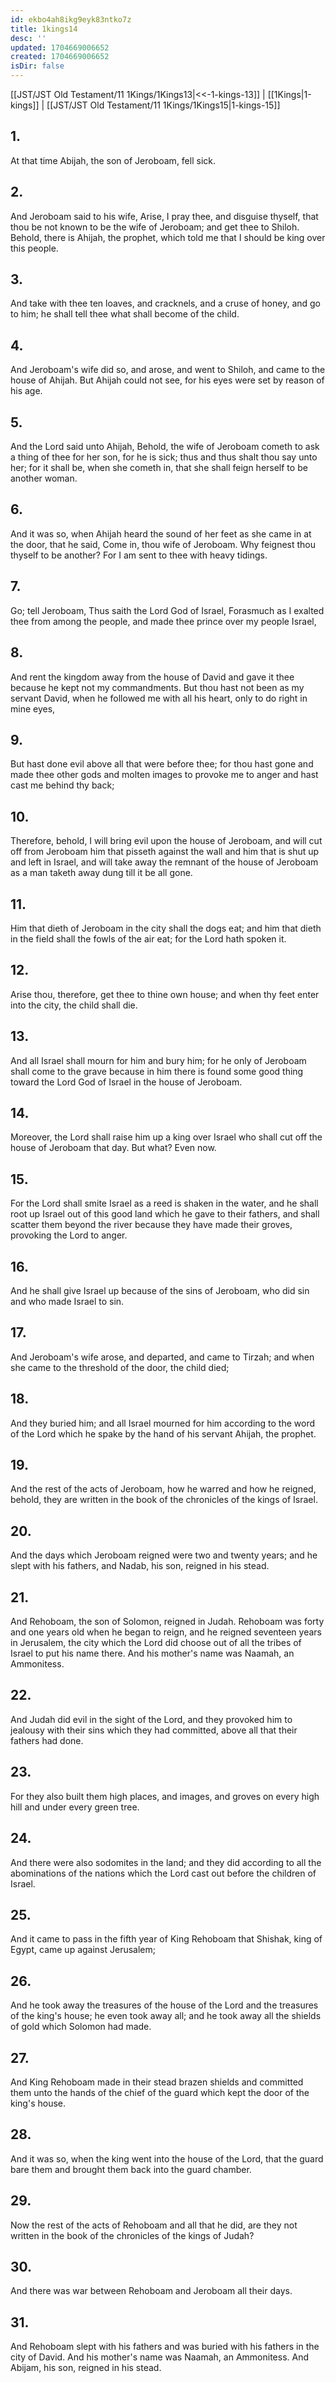 ```yaml
---
id: ekbo4ah8ikg9eyk83ntko7z
title: 1kings14
desc: ''
updated: 1704669006652
created: 1704669006652
isDir: false
---
```

[[JST/JST Old Testament/11 1Kings/1Kings13|<<-1-kings-13]] | [[1Kings|1-kings]] | [[JST/JST Old Testament/11 1Kings/1Kings15|1-kings-15]]
## 1.
At that time Abijah, the son of Jeroboam, fell sick.
## 2.
And Jeroboam said to his wife, Arise, I pray thee, and disguise thyself, that thou be not known to be the wife of Jeroboam; and get thee to Shiloh. Behold, there is Ahijah, the prophet, which told me that I should be king over this people.
## 3.
And take with thee ten loaves, and cracknels, and a cruse of honey, and go to him; he shall tell thee what shall become of the child.
## 4.
And Jeroboam\'s wife did so, and arose, and went to Shiloh, and came to the house of Ahijah. But Ahijah could not see, for his eyes were set by reason of his age.
## 5.
And the Lord said unto Ahijah, Behold, the wife of Jeroboam cometh to ask a thing of thee for her son, for he is sick; thus and thus shalt thou say unto her; for it shall be, when she cometh in, that she shall feign herself to be another woman.
## 6.
And it was so, when Ahijah heard the sound of her feet as she came in at the door, that he said, Come in, thou wife of Jeroboam. Why feignest thou thyself to be another? For I am sent to thee with heavy tidings.
## 7.
Go; tell Jeroboam, Thus saith the Lord God of Israel, Forasmuch as I exalted thee from among the people, and made thee prince over my people Israel,
## 8.
And rent the kingdom away from the house of David and gave it thee because he kept not my commandments. But thou hast not been as my servant David, when he followed me with all his heart, only to do right in mine eyes,
## 9.
But hast done evil above all that were before thee; for thou hast gone and made thee other gods and molten images to provoke me to anger and hast cast me behind thy back;
## 10.
Therefore, behold, I will bring evil upon the house of Jeroboam, and will cut off from Jeroboam him that pisseth against the wall and him that is shut up and left in Israel, and will take away the remnant of the house of Jeroboam as a man taketh away dung till it be all gone.
## 11.
Him that dieth of Jeroboam in the city shall the dogs eat; and him that dieth in the field shall the fowls of the air eat; for the Lord hath spoken it.
## 12.
Arise thou, therefore, get thee to thine own house; and when thy feet enter into the city, the child shall die.
## 13.
And all Israel shall mourn for him and bury him; for he only of Jeroboam shall come to the grave because in him there is found some good thing toward the Lord God of Israel in the house of Jeroboam.
## 14.
Moreover, the Lord shall raise him up a king over Israel who shall cut off the house of Jeroboam that day. But what? Even now.
## 15.
For the Lord shall smite Israel as a reed is shaken in the water, and he shall root up Israel out of this good land which he gave to their fathers, and shall scatter them beyond the river because they have made their groves, provoking the Lord to anger.
## 16.
And he shall give Israel up because of the sins of Jeroboam, who did sin and who made Israel to sin.
## 17.
And Jeroboam\'s wife arose, and departed, and came to Tirzah; and when she came to the threshold of the door, the child died;
## 18.
And they buried him; and all Israel mourned for him according to the word of the Lord which he spake by the hand of his servant Ahijah, the prophet.
## 19.
And the rest of the acts of Jeroboam, how he warred and how he reigned, behold, they are written in the book of the chronicles of the kings of Israel.
## 20.
And the days which Jeroboam reigned were two and twenty years; and he slept with his fathers, and Nadab, his son, reigned in his stead.
## 21.
And Rehoboam, the son of Solomon, reigned in Judah. Rehoboam was forty and one years old when he began to reign, and he reigned seventeen years in Jerusalem, the city which the Lord did choose out of all the tribes of Israel to put his name there. And his mother\'s name was Naamah, an Ammonitess.
## 22.
And Judah did evil in the sight of the Lord, and they provoked him to jealousy with their sins which they had committed, above all that their fathers had done.
## 23.
For they also built them high places, and images, and groves on every high hill and under every green tree.
## 24.
And there were also sodomites in the land; and they did according to all the abominations of the nations which the Lord cast out before the children of Israel.
## 25.
And it came to pass in the fifth year of King Rehoboam that Shishak, king of Egypt, came up against Jerusalem;
## 26.
And he took away the treasures of the house of the Lord and the treasures of the king\'s house; he even took away all; and he took away all the shields of gold which Solomon had made.
## 27.
And King Rehoboam made in their stead brazen shields and committed them unto the hands of the chief of the guard which kept the door of the king\'s house.
## 28.
And it was so, when the king went into the house of the Lord, that the guard bare them and brought them back into the guard chamber.
## 29.
Now the rest of the acts of Rehoboam and all that he did, are they not written in the book of the chronicles of the kings of Judah?
## 30.
And there was war between Rehoboam and Jeroboam all their days.
## 31.
And Rehoboam slept with his fathers and was buried with his fathers in the city of David. And his mother\'s name was Naamah, an Ammonitess. And Abijam, his son, reigned in his stead.

